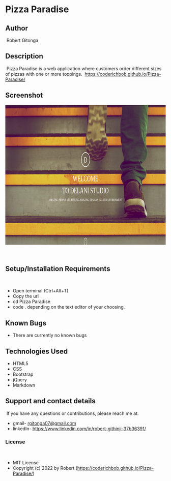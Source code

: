 # Pizza Paradise

## Author

​
Robert Gitonga
​

## Description

​
Pizza Paradise is a web application where customers order different sizes of pizzas with one or more toppings.
​
https://coderichbob.github.io/Pizza-Paradise/
​

## Screenshot

​
<img src="https://raw.githubusercontent.com/george-ongaya1/delaniStudios/master/images/screenshots/Screenshot from 2021-06-21 15-09-00.png" width="900px" height="440px">

​

## Setup/Installation Requirements

​

- Open terminal (Ctrl+Alt+T)
- Copy the url
- cd Pizza Paradise
- code . depending on the text editor of your choosing.
  ​

## Known Bugs

- There are currently no known bugs
  ​

## Technologies Used

- HTML5
- CSS
- Bootstrap
- jQuery
- Markdown
  ​

## Support and contact details

​
If you have any questions or contributions, please reach me at.
​

- gmail- rgitonga07@gmail.com
- linkedIn- https://www.linkedin.com/in/robert-githinji-37b36391/
  ​

### License

​

- MIT License
- Copyright (c) 2022 by Robert (https://coderichbob.github.io/Pizza-Paradise/)
